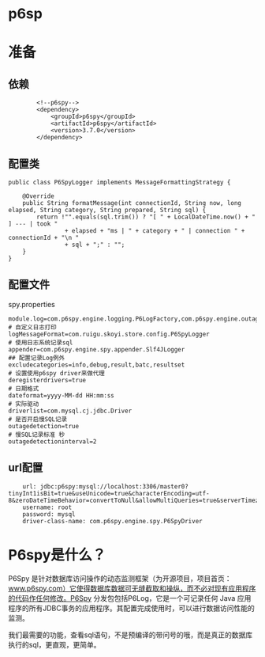 # 							p6sp

# 准备

## 依赖

```
        <!--p6spy-->
        <dependency>
            <groupId>p6spy</groupId>
            <artifactId>p6spy</artifactId>
            <version>3.7.0</version>
        </dependency>
```

## 配置类

```
public class P6SpyLogger implements MessageFormattingStrategy {

    @Override
    public String formatMessage(int connectionId, String now, long elapsed, String category, String prepared, String sql) {
        return !"".equals(sql.trim()) ? "[ " + LocalDateTime.now() + " ] --- | took "
                + elapsed + "ms | " + category + " | connection " + connectionId + "\n "
                + sql + ";" : "";
    }
}
```

## 配置文件

spy.properties

```
module.log=com.p6spy.engine.logging.P6LogFactory,com.p6spy.engine.outage.P6OutageFactory
# 自定义日志打印
logMessageFormat=com.ruigu.skoyi.store.config.P6SpyLogger
# 使用日志系统记录sql
appender=com.p6spy.engine.spy.appender.Slf4JLogger
## 配置记录Log例外
excludecategories=info,debug,result,batc,resultset
# 设置使用p6spy driver来做代理
deregisterdrivers=true
# 日期格式
dateformat=yyyy-MM-dd HH:mm:ss
# 实际驱动 
driverlist=com.mysql.cj.jdbc.Driver
# 是否开启慢SQL记录
outagedetection=true
# 慢SQL记录标准 秒
outagedetectioninterval=2
```

## url配置

```
    url: jdbc:p6spy:mysql://localhost:3306/master0?tinyInt1isBit=true&useUnicode=true&characterEncoding=utf-8&zeroDateTimeBehavior=convertToNull&allowMultiQueries=true&serverTimezone=Asia/Shanghai
    username: root
    password: mysql
    driver-class-name: com.p6spy.engine.spy.P6SpyDriver
```



# P6spy是什么？

P6Spy 是针对数据库访问操作的动态监测框架（为开源项目，项目首页：www.p6spy.com）它使得数据库数据可无缝截取和操纵，而不必对现有应用程序的代码作任何修改。P6Spy 分发包包括P6Log，它是一个可记录任何 Java 应用程序的所有JDBC事务的应用程序。其配置完成使用时，可以进行数据访问性能的监测。

我们最需要的功能，查看sql语句，不是预编译的带问号的哦，而是真正的数据库执行的sql，更直观，更简单。













